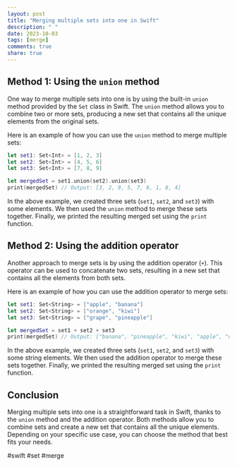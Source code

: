 ```yaml
---
layout: post
title: "Merging multiple sets into one in Swift"
description: " "
date: 2023-10-03
tags: [merge]
comments: true
share: true
---
```


## Method 1: Using the `union` method

One way to merge multiple sets into one is by using the built-in `union` method provided by the `Set` class in Swift. The `union` method allows you to combine two or more sets, producing a new set that contains all the unique elements from the original sets.

Here is an example of how you can use the `union` method to merge multiple sets:

```swift
let set1: Set<Int> = [1, 2, 3]
let set2: Set<Int> = [4, 5, 6]
let set3: Set<Int> = [7, 8, 9]

let mergedSet = set1.union(set2).union(set3)
print(mergedSet) // Output: [3, 2, 9, 5, 7, 6, 1, 8, 4]
```

In the above example, we created three sets (`set1`, `set2`, and `set3`) with some elements. We then used the `union` method to merge these sets together. Finally, we printed the resulting merged set using the `print` function.

## Method 2: Using the addition operator

Another approach to merge sets is by using the addition operator (`+`). This operator can be used to concatenate two sets, resulting in a new set that contains all the elements from both sets.

Here is an example of how you can use the addition operator to merge sets:

```swift
let set1: Set<String> = ["apple", "banana"]
let set2: Set<String> = ["orange", "kiwi"]
let set3: Set<String> = ["grape", "pineapple"]

let mergedSet = set1 + set2 + set3
print(mergedSet) // Output: ["banana", "pineapple", "kiwi", "apple", "orange", "grape"]
```

In the above example, we created three sets (`set1`, `set2`, and `set3`) with some string elements. We then used the addition operator to merge these sets together. Finally, we printed the resulting merged set using the `print` function.

## Conclusion

Merging multiple sets into one is a straightforward task in Swift, thanks to the `union` method and the addition operator. Both methods allow you to combine sets and create a new set that contains all the unique elements. Depending on your specific use case, you can choose the method that best fits your needs.

#swift #set #merge